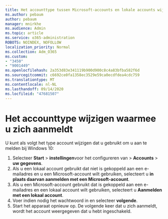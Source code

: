 ```yaml
---
title: Het accounttype tussen Microsoft-accounts en lokale accounts wijzigen
ms.author: pebaum
author: pebaum
manager: mnirkhe
ms.audience: Admin
ms.topic: article
ms.service: o365-administration
ROBOTS: NOINDEX, NOFOLLOW
localization_priority: Normal
ms.collection: Adm_O365
ms.custom:
- "3450"
- "9001449"
ms.openlocfilehash: 2a353d83e341119b900d900c8c4a83bfba582f6d
ms.sourcegitcommit: c6692ce0fa1358ec3529e59ca0ecdfdea4cdc759
ms.translationtype: MT
ms.contentlocale: nl-NL
ms.lasthandoff: 09/14/2020
ms.locfileid: "47681507"
---
```

# <a name="change-the-account-type-that-you-sign-in-with"></a>Het accounttype wijzigen waarmee u zich aanmeldt

U kunt als volgt het type account wijzigen dat u gebruikt om u aan te melden bij Windows 10:

1. Selecteer **Start**  >  **instellingen**voor het configureren van  >  **Accounts**  >  **uw gegevens**.
2. Als u een lokaal account gebruikt dat niet is gekoppeld aan een e-mailadres en u een Microsoft-account wilt gebruiken, selecteert u **in plaats daarvan aanmelden met een Microsoft-account**.
3. Als u een Microsoft-account gebruikt dat is gekoppeld aan een e-mailadres en een lokaal account wilt gebruiken, selecteert u **Aanmelden met een lokaal account**.
4. Voer indien nodig het wachtwoord in en selecteer **volgende**.
5. Start het apparaat opnieuw op. De volgende keer dat u zich aanmeldt, wordt het account weergegeven dat u hebt ingeschakeld.